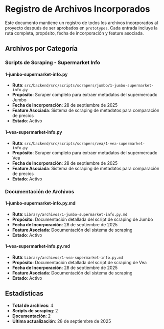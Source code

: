 # Registro de Archivos Incorporados

Este documento mantiene un registro de todos los archivos incorporados al proyecto después de ser aprobados en `prototypes`. Cada entrada incluye la ruta completa, propósito, fecha de incorporación y feature asociada.

## Archivos por Categoría

### Scripts de Scraping - Supermarket Info

#### 1-jumbo-supermarket-info.py
- **Ruta**: `src/backend/src/scripts/scrapers/jumbo/1-jumbo-supermarket-info.py`
- **Propósito**: Scraper completo para extraer metadatos del supermercado Jumbo
- **Fecha de Incorporación**: 28 de septiembre de 2025
- **Feature Asociada**: Sistema de scraping de metadatos para comparación de precios
- **Estado**: Activo

#### 1-vea-supermarket-info.py
- **Ruta**: `src/backend/src/scripts/scrapers/vea/1-vea-supermarket-info.py`
- **Propósito**: Scraper completo para extraer metadatos del supermercado Vea
- **Fecha de Incorporación**: 28 de septiembre de 2025
- **Feature Asociada**: Sistema de scraping de metadatos para comparación de precios
- **Estado**: Activo

### Documentación de Archivos

#### 1-jumbo-supermarket-info.py.md
- **Ruta**: `Library/archivos/1-jumbo-supermarket-info.py.md`
- **Propósito**: Documentación detallada del script de scraping de Jumbo
- **Fecha de Incorporación**: 28 de septiembre de 2025
- **Feature Asociada**: Documentación del sistema de scraping
- **Estado**: Activo

#### 1-vea-supermarket-info.py.md
- **Ruta**: `Library/archivos/1-vea-supermarket-info.py.md`
- **Propósito**: Documentación detallada del script de scraping de Vea
- **Fecha de Incorporación**: 28 de septiembre de 2025
- **Feature Asociada**: Documentación del sistema de scraping
- **Estado**: Activo

## Estadísticas
- **Total de archivos**: 4
- **Scripts de scraping**: 2
- **Documentación**: 2
- **Última actualización**: 28 de septiembre de 2025